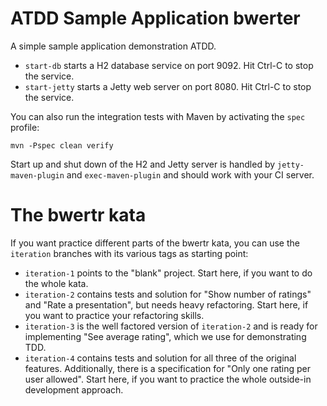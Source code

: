 ATDD Sample Application bwerter
===============================

A simple sample application demonstration ATDD.

* `start-db` starts a H2 database service on port 9092. Hit Ctrl-C to stop the service.
* `start-jetty` starts a Jetty web server on port 8080. Hit Ctrl-C to stop the service.

You can also run the integration tests with Maven by activating the `spec` profile:

`mvn -Pspec clean verify`

Start up and shut down of the H2 and Jetty server is handled by `jetty-maven-plugin` and
`exec-maven-plugin` and should work with your CI server.

The bwertr kata
===============

If you want practice different parts of the bwertr kata, you can use the `iteration` branches with
its various tags as starting point:

* `iteration-1` points to the "blank" project. Start here, if you want to do the whole kata.
* `iteration-2` contains tests and solution for "Show number of ratings" and "Rate a presentation",
  but needs heavy refactoring. Start here, if you want to practice your refactoring skills.
* `iteration-3` is the well factored version of `iteration-2` and is ready for implementing
  "See average rating", which we use for demonstrating TDD.
* `iteration-4` contains tests and solution for all three of the original features. Additionally,
  there is a specification for "Only one rating per user allowed". Start here, if you want to practice
  the whole outside-in development approach.

